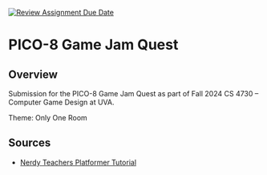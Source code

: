 [![Review Assignment Due Date](https://classroom.github.com/assets/deadline-readme-button-22041afd0340ce965d47ae6ef1cefeee28c7c493a6346c4f15d667ab976d596c.svg)](https://classroom.github.com/a/mWzzBE6-)

# PICO-8 Game Jam Quest

## Overview

Submission for the PICO-8 Game Jam Quest as part of Fall 2024 CS 4730 – Computer Game Design at UVA.

Theme: Only One Room

## Sources

- [Nerdy Teachers Platformer Tutorial](https://nerdyteachers.com/Explain/Platformer/)